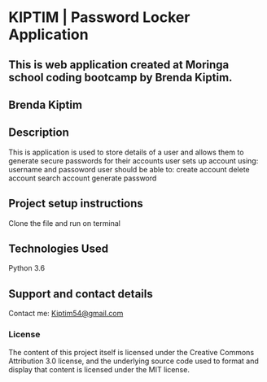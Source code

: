 

# KIPTIM |  Password Locker Application

## This is web application created at Moringa school coding bootcamp by Brenda Kiptim.

## **Brenda Kiptim**

## Description

This is application is used to store details of a user and allows them to generate secure passwords for their accounts
user sets up account using: username and passoword
user should be able to:
create account
delete account
search account
generate password

## Project setup instructions
Clone the file and run on terminal



## Technologies Used

Python 3.6

## Support and contact details

Contact me: Kiptim54@gmail.com

### License

The content of this project itself is licensed under the Creative Commons Attribution 3.0 license, and the underlying source code used to format and display that content is licensed under the MIT license.


